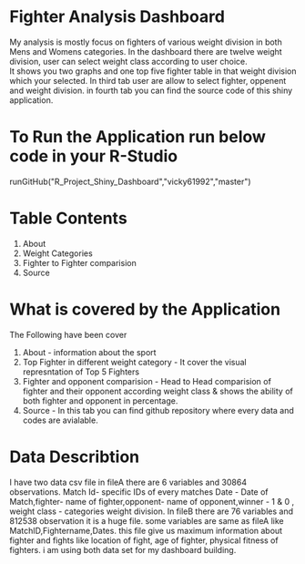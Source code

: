 # Fighter Analysis Dashboard

My analysis is mostly focus on fighters of various weight division in both Mens and Womens categories.
In the dashboard there are twelve weight division, user can select weight class according to user choice.  
It shows you two graphs and one top five fighter table in that weight division which your selected.
In third tab user are allow to select fighter, oppenent and weight division. in fourth tab you can find the source code of this shiny application.

# To Run the Application run below code in your R-Studio
runGitHub("R_Project_Shiny_Dashboard","vicky61992","master")

# Table Contents
1. About
2. Weight Categories
3. Fighter to Fighter comparision
4. Source


# What is covered by the Application
The Following have been cover 
1. About - information about the sport
2. Top Fighter in different weight category - It cover the visual represntation of Top 5 Fighters
3. Fighter and opponent comparision - Head to Head comparision of fighter and their opponent according weight class & shows the ability of both fighter and opponent in percentage.
4. Source - In this tab you can find github repository where every data and codes are avialable.



# Data Describtion 

I have two data csv file in fileA there are 6 variables and 30864 observations. 
 Match Id- specific IDs of every matches 
 Date - Date of Match,fighter- name of fighter,opponent- name of opponent,winner - 1 & 0 , weight class - categories weight division.
 In fileB there are 76 variables and 812538 observation it is a huge file. 
some variables are same as fileA like MatchID,Fightername,Dates. 
this file give us maximum information about fighter and fights like location of fight, age of fighter, physical fitness of fighters.
i am using both data set for my dashboard building.


